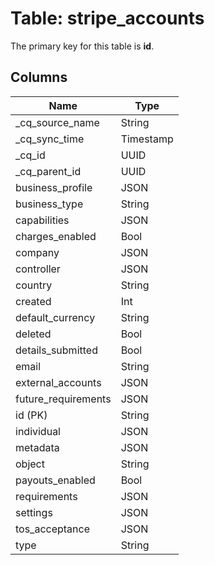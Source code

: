 # Table: stripe_accounts

The primary key for this table is **id**.

## Columns

| Name          | Type          |
| ------------- | ------------- |
|_cq_source_name|String|
|_cq_sync_time|Timestamp|
|_cq_id|UUID|
|_cq_parent_id|UUID|
|business_profile|JSON|
|business_type|String|
|capabilities|JSON|
|charges_enabled|Bool|
|company|JSON|
|controller|JSON|
|country|String|
|created|Int|
|default_currency|String|
|deleted|Bool|
|details_submitted|Bool|
|email|String|
|external_accounts|JSON|
|future_requirements|JSON|
|id (PK)|String|
|individual|JSON|
|metadata|JSON|
|object|String|
|payouts_enabled|Bool|
|requirements|JSON|
|settings|JSON|
|tos_acceptance|JSON|
|type|String|